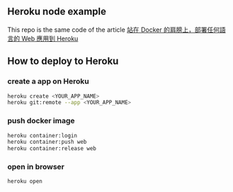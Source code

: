 ## Heroku node example

This repo is the same code of the article [站在 Docker 的肩膀上，部署任何語言的 Web 應用到 Heroku](https://medium.com/@larry850806/deploy-any-web-application-to-heroku-with-docker-b64b9b0eb93)

## How to deploy to Heroku

### create a app on Heroku

```sh
heroku create <YOUR_APP_NAME>
heroku git:remote --app <YOUR_APP_NAME>
```

### push docker image

```sh
heroku container:login
heroku container:push web
heroku container:release web
```

### open in browser

```sh
heroku open
```
